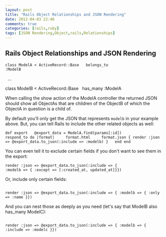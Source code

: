 ```yaml
---
layout: post
title: "Rails Object Relationships and JSON Rendering"
date: 2012-04-03 22:46
comments: true
categories: [rails,ruby]
tags: [JSON Rendering,Object,rails,Relationships]
---
```

## Rails Object Relationships and JSON Rendering
<code>class ModelA &lt; ActiveRecord::Base
  belongs_to :ModelB</code>

  ...

class ModelB &lt; ActiveRecord::Base
  has_many :ModelA

When calling the show action of the ModelA controller the returned JSON should show all ObjectAs that are children of the ObjectB of which the ObjectA in question is a child of.

By default you'll only get the JSON that represents <code>modelb</code> in your example above. But, you can tell Rails to include the other related objects as well:

<code>def export
  @export_data = ModelA.find(params[:id])
  respond_to do |format|
    format.html
    format.json { render :json =&gt; @export_data.to_json(:include =&gt; :modelb) }
  end
end
</code>

You can even tell it to exclude certain fields if you don't want to see them in the export:

<code>render :json =&gt; @export_data.to_json(:include =&gt; { :modelb =&gt; { :except =&gt; [:created_at, updated_at]}})</code>

Or, include only certain fields:

<code>
render :json =&gt; @export_data.to_json(:include =&gt; { :modelb =&gt; { :only =&gt; :name }})
</code>

And you can nest those as deeply as you need (let's say that ModelB also has_many ModelC):

<code>
render :json =&gt; @export_data.to_json(:include =&gt; { :modelb =&gt; { :include =&gt; :modelc }})</code>
